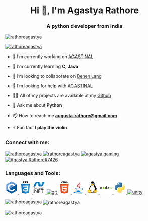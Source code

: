 <h1 align="center">Hi 👋, I'm Agastya Rathore</h1>
<h3 align="center">A python developer from India</h3>

<p align="left"> <img src="https://komarev.com/ghpvc/?username=rathoreagastya&label=Profile%20views&color=0e75b6&style=flat" alt="rathoreagastya" /> </p>

<p align="left"> <a href="https://github.com/ryo-ma/github-profile-trophy"><img src="https://github-profile-trophy.vercel.app/?username=rathoreagastya" alt="rathoreagastya" /></a> </p>

- 🔭 I’m currently working on [AGASTINAL](https://github.com/RathoreAgastya/terminal-in-python)

- 🌱 I’m currently learning **C, Java**

- 👯 I’m looking to collaborate on [Behen Lang](https://github.com/RathoreAgastya/Behen-lang-console)

- 🤝 I’m looking for help with [AGASTINAL](https://github.com/RathoreAgastya/terminal-in-python)

- 👨‍💻 All of my projects are available at my [Github](https://github.com/RathoreAgastya)

- 💬 Ask me about **Python**

- 📫 How to reach me **augusta.rathore@gmail.com**

- ⚡ Fun fact **I play the violin**

<h3 align="left">Connect with me:</h3>
<p align="left">
<a href="https://dev.to/rathoreagastya" target="blank"><img align="center" src="https://raw.githubusercontent.com/rahuldkjain/github-profile-readme-generator/master/src/images/icons/Social/devto.svg" alt="rathoreagastya" height="30" width="40" /></a>
<a href="https://stackoverflow.com/users/rathoreagastya" target="blank"><img align="center" src="https://raw.githubusercontent.com/rahuldkjain/github-profile-readme-generator/master/src/images/icons/Social/stack-overflow.svg" alt="rathoreagastya" height="30" width="40" /></a>
<a href="https://www.youtube.com/c/agastya gaming" target="blank"><img align="center" src="https://raw.githubusercontent.com/rahuldkjain/github-profile-readme-generator/master/src/images/icons/Social/youtube.svg" alt="agastya gaming" height="30" width="40" /></a>
<a href="https://discord.gg/Agastya Rathore#7426" target="blank"><img align="center" src="https://raw.githubusercontent.com/rahuldkjain/github-profile-readme-generator/master/src/images/icons/Social/discord.svg" alt="Agastya Rathore#7426" height="30" width="40" /></a>
</p>

<h3 align="left">Languages and Tools:</h3>
<p align="left"> <a href="https://www.cprogramming.com/" target="_blank" rel="noreferrer"> <img src="https://raw.githubusercontent.com/devicons/devicon/master/icons/c/c-original.svg" alt="c" width="40" height="40"/> </a> <a href="https://www.w3schools.com/css/" target="_blank" rel="noreferrer"> <img src="https://raw.githubusercontent.com/devicons/devicon/master/icons/css3/css3-original-wordmark.svg" alt="css3" width="40" height="40"/> </a> <a href="https://dotnet.microsoft.com/" target="_blank" rel="noreferrer"> <img src="https://raw.githubusercontent.com/devicons/devicon/master/icons/dot-net/dot-net-original-wordmark.svg" alt="dotnet" width="40" height="40"/> </a> <a href="https://git-scm.com/" target="_blank" rel="noreferrer"> <img src="https://www.vectorlogo.zone/logos/git-scm/git-scm-icon.svg" alt="git" width="40" height="40"/> </a> <a href="https://www.w3.org/html/" target="_blank" rel="noreferrer"> <img src="https://raw.githubusercontent.com/devicons/devicon/master/icons/html5/html5-original-wordmark.svg" alt="html5" width="40" height="40"/> </a> <a href="https://www.java.com" target="_blank" rel="noreferrer"> <img src="https://raw.githubusercontent.com/devicons/devicon/master/icons/java/java-original.svg" alt="java" width="40" height="40"/> </a> <a href="https://www.linux.org/" target="_blank" rel="noreferrer"> <img src="https://raw.githubusercontent.com/devicons/devicon/master/icons/linux/linux-original.svg" alt="linux" width="40" height="40"/> </a> <a href="https://nodejs.org" target="_blank" rel="noreferrer"> <img src="https://raw.githubusercontent.com/devicons/devicon/master/icons/nodejs/nodejs-original-wordmark.svg" alt="nodejs" width="40" height="40"/> </a> <a href="https://www.python.org" target="_blank" rel="noreferrer"> <img src="https://raw.githubusercontent.com/devicons/devicon/master/icons/python/python-original.svg" alt="python" width="40" height="40"/> </a> <a href="https://unity.com/" target="_blank" rel="noreferrer"> <img src="https://www.vectorlogo.zone/logos/unity3d/unity3d-icon.svg" alt="unity" width="40" height="40"/> </a> </p>

<p><img align="left" src="https://github-readme-stats.vercel.app/api/top-langs?username=rathoreagastya&show_icons=true&locale=en&layout=compact" alt="rathoreagastya" /></p>

<p>&nbsp;<img align="center" src="https://github-readme-stats.vercel.app/api?username=rathoreagastya&show_icons=true&locale=en" alt="rathoreagastya" /></p>

<p><img align="center" src="https://github-readme-streak-stats.herokuapp.com/?user=rathoreagastya&" alt="rathoreagastya" /></p>

